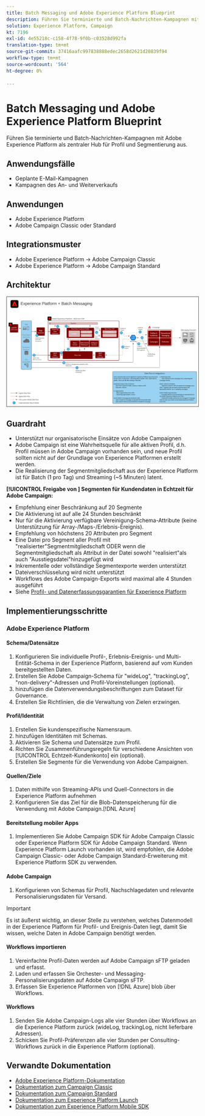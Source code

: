 ```yaml
---
title: Batch Messaging und Adobe Experience Platform Blueprint
description: Führen Sie terminierte und Batch-Nachrichten-Kampagnen mit Adobe Experience Platform als zentraler Hub für Profil und Segmentierung aus.
solution: Experience Platform, Campaign
kt: 7196
exl-id: 4e55218c-c158-4f78-9f0b-c03528d992fa
translation-type: tm+mt
source-git-commit: 37416aafc997838888edec2658d2621d20839f94
workflow-type: tm+mt
source-wordcount: '564'
ht-degree: 0%

---
```


# Batch Messaging und Adobe Experience Platform Blueprint

Führen Sie terminierte und Batch-Nachrichten-Kampagnen mit Adobe Experience Platform als zentraler Hub für Profil und Segmentierung aus.

## Anwendungsfälle

* Geplante E-Mail-Kampagnen
* Kampagnen des An- und Weiterverkaufs

## Anwendungen

* Adobe Experience Platform
* Adobe Campaign Classic oder Standard

## Integrationsmuster

* Adobe Experience Platform → Adobe Campaign Classic
* Adobe Experience Platform → Adobe Campaign Standard

## Architektur

<img src="assets/aepbatch.svg" alt="Referenzarchitektur für Batch Messaging und Adobe Experience Platform Blueprint" style="border:1px solid #4a4a4a" />

## Guardraht

* Unterstützt nur organisatorische Einsätze von Adobe Campaignen
* Adobe Campaign ist eine Wahrheitsquelle für alle aktiven Profil, d.h. Profil müssen in Adobe Campaign vorhanden sein, und neue Profil sollten nicht auf der Grundlage von Experience Platformen erstellt werden.
* Die Realisierung der Segmentmitgliedschaft aus der Experience Platform ist für Batch (1 pro Tag) und Streaming (~5 Minuten) latent.

**[!UICONTROL Freigabe von ] Segmenten für Kundendaten in Echtzeit für Adobe Campaign:**

* Empfehlung einer Beschränkung auf 20 Segmente
* Die Aktivierung ist auf alle 24 Stunden beschränkt
* Nur für die Aktivierung verfügbare Vereinigung-Schema-Attribute (keine Unterstützung für Array-/Maps-/Erlebnis-Ereignis).
* Empfehlung von höchstens 20 Attributen pro Segment
* Eine Datei pro Segment aller Profil mit &quot;realisierter&quot;Segmentmitgliedschaft ODER wenn die Segmentmitgliedschaft als Attribut in der Datei sowohl &quot;realisiert&quot;als auch &quot;Ausstiegsdatei&quot;hinzugefügt wird
* Inkrementelle oder vollständige Segmentexporte werden unterstützt
* Dateiverschlüsselung wird nicht unterstützt
* Workflows des Adobe Campaign-Exports wird maximal alle 4 Stunden ausgeführt
* Siehe [Profil- und Datenerfassungsgarantien für Experience Platform](https://experienceleague.adobe.com/docs/experience-platform/profile/guardrails.html)

## Implementierungsschritte

### Adobe Experience Platform

#### Schema/Datensätze

1. Konfigurieren Sie individuelle Profil-, Erlebnis-Ereignis- und Multi-Entität-Schema in der Experience Platform, basierend auf vom Kunden bereitgestellten Daten.
1. Erstellen Sie Adobe Campaign-Schema für &quot;wideLog&quot;, &quot;trackingLog&quot;, &quot;non-delivery&quot;-Adressen und Profil-Voreinstellungen (optional).
1. hinzufügen die Datenverwendungsbeschriftungen zum Dataset für Governance.
1. Erstellen Sie Richtlinien, die die Verwaltung von Zielen erzwingen.

#### Profil/Identität

1. Erstellen Sie kundenspezifische Namensraum.
1. hinzufügen Identitäten mit Schemas.
1. Aktivieren Sie Schema und Datensätze zum Profil.
1. Richten Sie Zusammenführungsregeln für verschiedene Ansichten von [!UICONTROL Echtzeit-Kundenkonto] ein (optional).
1. Erstellen Sie Segmente für die Verwendung von Adobe Campaignen.

#### Quellen/Ziele

1. Daten mithilfe von Streaming-APIs und Quell-Connectors in die Experience Platform aufnehmen
1. Konfigurieren Sie das Ziel für die Blob-Datenspeicherung für die Verwendung mit Adobe Campaign.[!DNL Azure]

#### Bereitstellung mobiler Apps

1. Implementieren Sie Adobe Campaign SDK für Adobe Campaign Classic oder Experience Platform SDK für Adobe Campaign Standard. Wenn Experience Platform Launch vorhanden ist, wird empfohlen, die Adobe Campaign Classic- oder Adobe Campaign Standard-Erweiterung mit Experience Platform SDK zu verwenden.

#### Adobe Campaign

1. Konfigurieren von Schemas für Profil, Nachschlagedaten und relevante Personalisierungsdaten für Versand.

>[!IMPORTANT]
>
>Es ist äußerst wichtig, an dieser Stelle zu verstehen, welches Datenmodell in der Experience Platform für Profil- und Ereignis-Daten liegt, damit Sie wissen, welche Daten in Adobe Campaign benötigt werden.

#### Workflows importieren

1. Vereinfachte Profil-Daten werden auf Adobe Campaign sFTP geladen und erfasst.
1. Laden und erfassen Sie Orchester- und Messaging-Personalisierungsdaten auf Adobe Campaign sFTP.
1. Erfassen Sie Experience Platformen von [!DNL Azure] blob über Workflows.

#### Workflows

1. Senden Sie Adobe Campaign-Logs alle vier Stunden über Workflows an die Experience Platform zurück (wideLog, trackingLog, nicht lieferbare Adressen).
1. Schicken Sie Profil-Präferenzen alle vier Stunden per Consulting-Workflows zurück in die Experience Platform (optional).


## Verwandte Dokumentation

* [Adobe Experience Platform-Dokumentation](https://experienceleague.adobe.com/docs/experience-platform.html?lang=en)
* [Dokumentation zum Campaign Classic](https://experienceleague.adobe.com/docs/campaign-classic.html?lang=en)
* [Dokumentation zum Campaign Standard](https://experienceleague.adobe.com/docs/campaign-standard.html?lang=en)
* [Dokumentation zum Experience Platform Launch](https://experienceleague.adobe.com/docs/launch.html?lang=en)
* [Dokumentation zum Experience Platform Mobile SDK](https://experienceleague.adobe.com/docs/mobile.html?lang=en)
